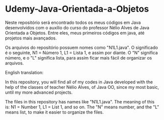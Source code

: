 # Udemy-Java-Orientada-a-Objetos
Neste repositório será encontrado todos os meus códigos em Java desenvolvidos com o auxílio do curso do professor Nélio Alves de Java Orientada a Objetos. Entre eles, meus primeiros códigos em java, até projetos mais avançados.

Os arquivos do repositório possuem nomes como "N1L1.java". O significado é o seguinte, N1 = Número 1, L1 = Lista 1, e assim por diante. O "N" significa número, e o "L" significa lista, para assim ficar mais fácil de organizar os arquivos. 

English translation: 

In this repository, you will find all of my codes in Java developed with the help of the classes of teacher Nélio Alves, of Java OO, since my most basic, until my more advanced projects.

The files in this repository has names like "N1L1.java". The meaning of this is: N1 = Number 1, L1 = List 1, and so on. The "N" means number, and the "L" means list, to make it easier to organize the files.
